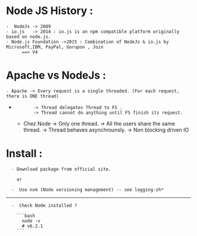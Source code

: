# Node JS History  :

    -  NodeJs -> 2009
    - io.js   -> 2014 : io.js is an npm compatible platform originally based on node.js.
    - Node.js Foundation ->2015 : Combination of NodeJs & io.js by Microsoft,IBM, PayPal, Gorupon , Join
          ==> V4

# Apache vs NodeJs :

    - Apache -> Every request is a single threaded. (For each request, there is ONE thread)
-            -> Thread delegates Thread to FS .
             -> Thread cannot do anything until FS finish its request.

     - Chez Node -> Only one thread.
                -> All the users share the same thread.
                 -> Thread behaves asynchrounsly.
                 -> Non blocking driven IO

# Install :

      - Download package from official site.

        or

      -  Use nvm (Node versioning management) -- see logging-sh*
____

      -  Check Node installed ?

        ```bash
          node -v
          # v6.2.1
        ```

